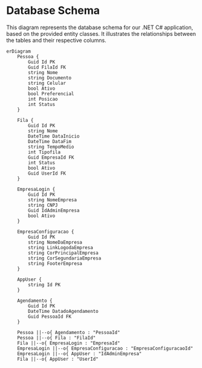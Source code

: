# Database Schema

This diagram represents the database schema for our .NET C# application, based on the provided entity classes. It illustrates the relationships between the tables and their respective columns.

```mermaid
erDiagram
    Pessoa {
        Guid Id PK
        Guid FilaId FK
        string Nome
        string Documento
        string Celular
        bool Ativo
        bool Preferencial
        int Posicao
        int Status
    }

    Fila {
        Guid Id PK
        string Nome
        DateTime DataInicio
        DateTime DataFim
        string TempoMedio
        int Tipofila
        Guid EmpresaId FK
        int Status
        bool Ativo
        Guid UserId FK
    }

    EmpresaLogin {
        Guid Id PK
        string NomeEmpresa
        string CNPJ
        Guid IdAdminEmpresa
        bool Ativo
    }

    EmpresaConfiguracao {
        Guid Id PK
        string NomeDaEmpresa
        string LinkLogodaEmpresa
        string CorPrincipalEmpresa
        string CorSegundariaEmpresa
        string FooterEmpresa
    }

    AppUser {
        string Id PK
    }

    Agendamento {
        Guid Id PK
        DateTime DatadoAgendamento
        Guid PessoaId FK
    }

    Pessoa ||--o{ Agendamento : "PessoaId"
    Pessoa ||--o{ Fila : "FilaId"
    Fila ||--o{ EmpresaLogin : "EmpresaId"
    EmpresaLogin ||--o{ EmpresaConfiguracao : "EmpresaConfiguracaoId"
    EmpresaLogin ||--o{ AppUser : "IdAdminEmpresa"
    Fila ||--o{ AppUser : "UserId"
```
